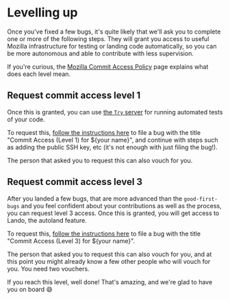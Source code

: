 # Levelling up

Once you've fixed a few bugs, it's quite likely that we'll ask you to complete one or more of the following steps. They will grant you access to useful Mozilla infrastructure for testing or landing code automatically, so you can be more autonomous and able to contribute with less supervision.

If you're curious, the [Mozilla Commit Access Policy](https://www.mozilla.org/en-US/about/governance/policies/commit/access-policy/) page explains what does each level mean.

## Request commit access level 1

Once this is granted, you can use [the `Try` server](https://wiki.mozilla.org/ReleaseEngineering/TryServer) for running automated tests of your code.

To request this, [follow the instructions here](https://www.mozilla.org/en-US/about/governance/policies/commit/) to file a bug with the title "Commit Access (Level 1) for ${your name}", and continue with steps such as adding the public SSH key, etc (it's not enough with just filing the bug!).

The person that asked you to request this can also vouch for you.

## Request commit access level 3

After you landed a few bugs, that are more advanced than the `good-first-bugs` and you feel confident about your contributions as well as the process, you can request level 3 access. Once this is granted, you will get access to Lando, the autoland feature.

To request this, [follow the instructions here](https://www.mozilla.org/en-US/about/governance/policies/commit/) to file a bug with the title "Commit Access (Level 3) for ${your name}".

The person that asked you to request this can also vouch for you, and at this point you might already know a few other people who will vouch for you. You need two vouchers.

If you reach this level, well done! That's amazing, and we're glad to have you on board 😄
